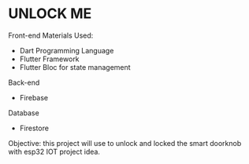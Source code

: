# UNLOCK ME
Front-end Materials Used: 
- Dart Programming Language
- Flutter Framework
- Flutter Bloc for state management

Back-end
- Firebase

Database
- Firestore

Objective: this project will use to unlock and locked the smart doorknob with esp32 IOT project idea.